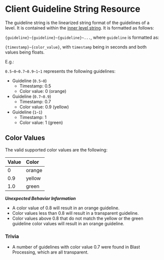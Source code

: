 # Client Guideline String Resource

The guideline string is the linearized string format of the guidelines of a level. It is contained within the [inner level string](inner-level-string.md). It is formatted as follows:

`{guideline}~{guideline}~{guideline}~...`, where `guideline` is formatted as:

`{timestamp}~{color_value}`, with `timestamp` being in seconds and both values being floats.

E.g.:

`0.5~0~0.7~0.9~1~1` represents the following guidelines:

- Guideline (`0.5~0`)
  - Timestamp: 0.5
  - Color value: 0 (orange)
- Guideline (`0.7~0.9`)
  - Timestamp: 0.7
  - Color value: 0.9 (yellow)
- Guideline (`1~1`)
  - Timestamp: 1
  - Color value: 1 (green)

## Color Values
The valid supported color values are the following:

| Value | Color  |
|:------|:-------|
| 0     | orange |
| 0.9   | yellow |
| 1.0   | green  |

***Unexpected Behavior Information***

- A color value of 0.8 will result in an orange guideline.
- Color values less than 0.8 will result in a transparent guideline.
- Color values above 0.8 that do not match the yellow or the green guideline color values will result in an orange guideline.

### Trivia
- A number of guidelines with color value 0.7 were found in Blast Processing, which are all transparent.
